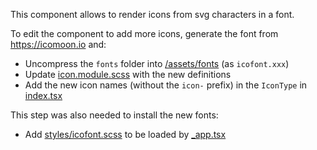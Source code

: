 This component allows to render icons from svg characters in a font.

To edit the component to add more icons, generate the font from https://icomoon.io and:

- Uncompress the `fonts` folder into [/assets/fonts](../../assets/fonts) (as `icofont.xxx`)
- Update [icon.module.scss](./icon.module.scss) with the new definitions
- Add the new icon names (without the `icon-` prefix) in the `IconType` in [index.tsx](./index.tsx)

This step was also needed to install the new fonts:

- Add [styles/icofont.scss](../../styles/icofont.scss) to be loaded by [\_app.tsx](../../pages/_app.tsx)
